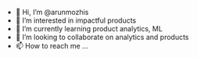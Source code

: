 - 👋 Hi, I’m @arunmozhis
- 👀 I’m interested in impactful products 
- 🌱 I’m currently learning product analytics, ML
- 💞️ I’m looking to collaborate on analytics and products
- 📫 How to reach me ... 

<!---
arunmozhis/arunmozhis is a ✨ special ✨ repository because its `README.md` (this file) appears on your GitHub profile.
You can click the Preview link to take a look at your changes.
--->
